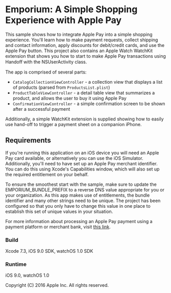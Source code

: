 # Emporium: A Simple Shopping Experience with Apple Pay

This sample shows how to integrate Apple Pay into a simple shopping experience. You'll learn how to make payment requests, collect shipping and contact information, apply discounts for debit/credit cards, and use the Apple Pay button. This project also contains an Apple Watch WatchKit extension that shows you how to start to make Apple Pay transactions using Handoﬀ with the NSUserActivity class.

The app is comprised of several parts:

* `CatalogCollectionViewController` - a collection view that displays a list of products (parsed from `ProductsList.plist`)
* `ProductTableViewController` - a detail table view that summarizes a product, and allows the user to buy it using Apple Pay
* `ConfirmationViewController` - a simple confirmation screen to be shown after a successful payment

Additionally, a simple WatchKit extension is supplied showing how to easily use hand-off to trigger a payment sheet on a companion iPhone.

## Requirements

If you're running this application on an iOS device you will need an Apple Pay card available, or alternatively you can use the iOS Simulator. Additionally, you'll need to have set up an Apple Pay merchant identifier. You can do this using Xcode's Capabilities window, which will also set up the required entitlement on your behalf.

To ensure the smoothest start with the sample, make sure to update the EMPORIUM_BUNDLE_PREFIX to a reverse DNS value appropriate for you or your organization. As this app makes use of entitlements, the bundle identifier and many other strings need to be unique. The project has been configured so that you only have to change this value in one place to establish this set of unique values in your situation.

For more information about processing an Apple Pay payment using a payment platform or merchant bank, visit [this link](developer.apple.com/apple-pay).

### Build

Xcode 7.3, iOS 9.0 SDK, watchOS 1.0 SDK

### Runtime

iOS 9.0, watchOS 1.0

Copyright (C) 2016 Apple Inc. All rights reserved.